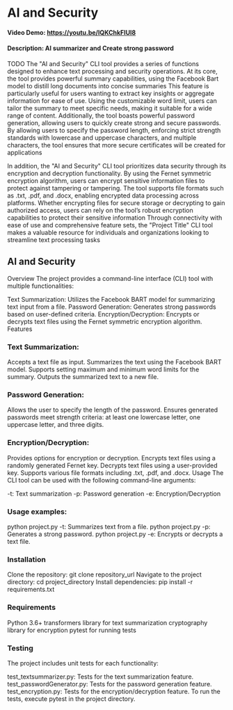 # AI and Security
#### Video Demo:  <https://youtu.be/lQKChkFIUl8>
#### Description: AI summarizer and Create strong password
TODO
The "AI and Security" CLI tool provides a series of functions designed to enhance text processing and security operations. At its core, the tool provides powerful summary capabilities, using the Facebook Bart model to distill long documents into concise summaries This feature is particularly useful for users wanting to extract key insights or aggregate information for ease of use. Using the customizable word limit, users can tailor the summary to meet specific needs, making it suitable for a wide range of content. Additionally, the tool boasts powerful password generation, allowing users to quickly create strong and secure passwords. By allowing users to specify the password length, enforcing strict strength standards with lowercase and uppercase characters, and multiple characters, the tool ensures that more secure certificates will be created for applications

In addition, the "AI and Security" CLI tool prioritizes data security through its encryption and decryption functionality. By using the Fernet symmetric encryption algorithm, users can encrypt sensitive information files to protect against tampering or tampering. The tool supports file formats such as .txt, .pdf, and .docx, enabling encrypted data processing across platforms. Whether encrypting files for secure storage or decrypting to gain authorized access, users can rely on the tool’s robust encryption capabilities to protect their sensitive information Through connectivity with ease of use and comprehensive feature sets, the "Project Title" CLI tool makes a valuable resource for individuals and organizations looking to streamline text processing tasks


## AI and Security
Overview
The project provides a command-line interface (CLI) tool with multiple functionalities:

Text Summarization: Utilizes the Facebook BART model for summarizing text input from a file.
Password Generation: Generates strong passwords based on user-defined criteria.
Encryption/Decryption: Encrypts or decrypts text files using the Fernet symmetric encryption algorithm.
Features
### Text Summarization:

Accepts a text file as input.
Summarizes the text using the Facebook BART model.
Supports setting maximum and minimum word limits for the summary.
Outputs the summarized text to a new file.
### Password Generation:

Allows the user to specify the length of the password.
Ensures generated passwords meet strength criteria: at least one lowercase letter, one uppercase letter, and three digits.
### Encryption/Decryption:

Provides options for encryption or decryption.
Encrypts text files using a randomly generated Fernet key.
Decrypts text files using a user-provided key.
Supports various file formats including .txt, .pdf, and .docx.
Usage
The CLI tool can be used with the following command-line arguments:

-t: Text summarization
-p: Password generation
-e: Encryption/Decryption
### Usage examples:

python project.py -t: Summarizes text from a file.
python project.py -p: Generates a strong password.
python project.py -e: Encrypts or decrypts a text file.
### Installation
Clone the repository: git clone repository_url
Navigate to the project directory: cd project_directory
Install dependencies: pip install -r requirements.txt
### Requirements
Python 3.6+
transformers library for text summarization
cryptography library for encryption
pytest for running tests
### Testing
The project includes unit tests for each functionality:

test_textsummarizer.py: Tests for the text summarization feature.
test_passwordGenerator.py: Tests for the password generation feature.
test_encryption.py: Tests for the encryption/decryption feature.
To run the tests, execute pytest in the project directory.

